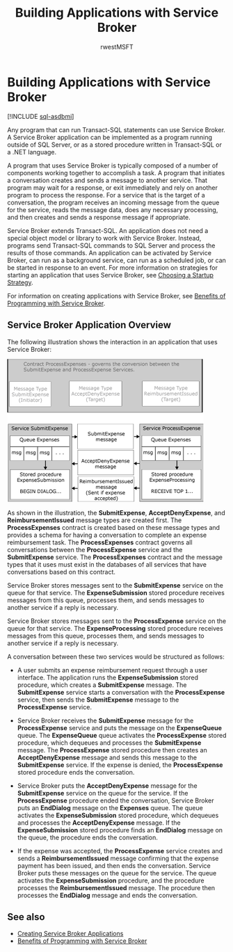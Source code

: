 ﻿---
title: Building Applications with Service Broker
description: "Any program that can run Transact-SQL statements can use Service Broker."
ms.prod: sql
ms.technology: configuration
ms.topic: conceptual
author: rwestMSFT
ms.author: randolphwest
ms.reviewer: mikeray, maghan
ms.date: "03/30/2022"
---

# Building Applications with Service Broker

[!INCLUDE [sql-asdbmi](../../includes/applies-to-version/sql-asdbmi.md)]

Any program that can run Transact-SQL statements can use Service Broker. A Service Broker application can be implemented as a program running outside of SQL Server, or as a stored procedure written in Transact-SQL or a .NET language.

A program that uses Service Broker is typically composed of a number of components working together to accomplish a task. A program that initiates a conversation creates and sends a message to another service. That program may wait for a response, or exit immediately and rely on another program to process the response. For a service that is the target of a conversation, the program receives an incoming message from the queue for the service, reads the message data, does any necessary processing, and then creates and sends a response message if appropriate.

Service Broker extends Transact-SQL. An application does not need a special object model or library to work with Service Broker. Instead, programs send Transact-SQL commands to SQL Server and process the results of those commands. An application can be activated by Service Broker, can run as a background service, can run as a scheduled job, or can be started in response to an event. For more information on strategies for starting an application that uses Service Broker, see [Choosing a Startup Strategy](choosing-a-startup-strategy.md).

For information on creating applications with Service Broker, see [Benefits of Programming with Service Broker](benefits-of-programming-with-service-broker.md).

## Service Broker Application Overview

The following illustration shows the interaction in an application that uses Service Broker:

![Relationship and flow of messages in conversations](media/broker03.gif "Relationship and flow of messages in conversations")

As shown in the illustration, the **SubmitExpense**, **AcceptDenyExpense**, and **ReimbursementIssued** message types are created first. The **ProcessExpenses** contract is created based on these message types and provides a schema for having a conversation to complete an expense reimbursement task. The **ProcessExpenses** contract governs all conversations between the **ProcessExpense** service and the **SubmitExpense** service. The **ProcessExpenses** contract and the message types that it uses must exist in the databases of all services that have conversations based on this contract.

Service Broker stores messages sent to the **SubmitExpense** service on the queue for that service. The **ExpenseSubmission** stored procedure receives messages from this queue, processes them, and sends messages to another service if a reply is necessary.

Service Broker stores messages sent to the **ProcessExpense** service on the queue for that service. The **ExpenseProcessing** stored procedure receives messages from this queue, processes them, and sends messages to another service if a reply is necessary.

A conversation between these two services would be structured as follows:

- A user submits an expense reimbursement request through a user interface. The application runs the **ExpenseSubmission** stored procedure, which creates a **SubmitExpense** message. The **SubmitExpense** service starts a conversation with the **ProcessExpense** service, then sends the **SubmitExpense** message to the **ProcessExpense** service.

- Service Broker receives the **SubmitExpense** message for the **ProcessExpense** service and puts the message on the **ExpenseQueue** queue. The **ExpenseQueue** queue activates the **ProcessExpense** stored procedure, which dequeues and processes the **SubmitExpense** message. The **ProcessExpense** stored procedure then creates an **AcceptDenyExpense** message and sends this message to the **SubmitExpense** service. If the expense is denied, the **ProcessExpense** stored procedure ends the conversation.

- Service Broker puts the **AcceptDenyExpense** message for the **SubmitExpense** service on the queue for the service. If the **ProcessExpense** procedure ended the conversation, Service Broker puts an **EndDialog** message on the **Expenses** queue. The queue activates the **ExpenseSubmission** stored procedure, which dequeues and processes the **AcceptDenyExpense** message. If the **ExpenseSubmission** stored procedure finds an **EndDialog** message on the queue, the procedure ends the conversation.

- If the expense was accepted, the **ProcessExpense** service creates and sends a **ReimbursementIssued** message confirming that the expense payment has been issued, and then ends the conversation. Service Broker puts these messages on the queue for the service. The queue activates the **ExpenseSubmission** procedure, and the procedure processes the **ReimbursementIssued** message. The procedure then processes the **EndDialog** message and ends the conversation.

## See also

- [Creating Service Broker Applications](creating-service-broker-applications.md)
- [Benefits of Programming with Service Broker](benefits-of-programming-with-service-broker.md)